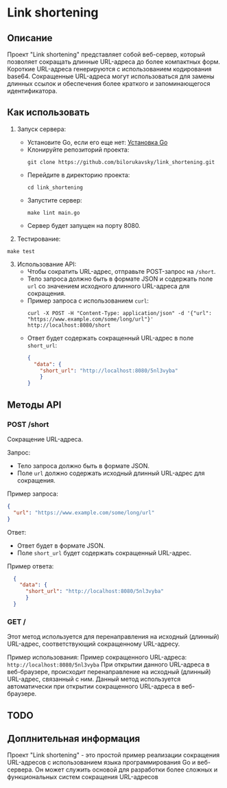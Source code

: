 # Link shortening

## Описание
Проект "Link shortening" представляет собой веб-сервер, который позволяет сокращать длинные URL-адреса до более компактных форм. Короткие URL-адреса генерируются с использованием кодирования base64. Сокращенные URL-адреса могут использоваться для замены длинных ссылок и обеспечения более краткого и запоминающегося идентификатора.

## Как использовать
1. Запуск сервера:
    - Установите Go, если его еще нет: [Установка Go](https://golang.org/doc/install)
    - Клонируйте репозиторий проекта:
        ```
        git clone https://github.com/bilorukavsky/link_shortening.git
        ```
    - Перейдите в директорию проекта:
        ```
        cd link_shortening
        ```
    - Запустите сервер:
        ```
        make lint main.go
        ```
    - Сервер будет запущен на порту 8080.

2. Тестирование:
```
make test
```
3. Использование API:
    - Чтобы сократить URL-адрес, отправьте POST-запрос на `/short`.
    - Тело запроса должно быть в формате JSON и содержать поле `url` со значением исходного длинного URL-адреса для сокращения.
    - Пример запроса с использованием `curl`:
        ```
        curl -X POST -H "Content-Type: application/json" -d '{"url": "https://www.example.com/some/long/url"}' http://localhost:8080/short
        ```
    - Ответ будет содержать сокращенный URL-адрес в поле `short_url`:
        ```json
        {
          "data": {
            "short_url": "http://localhost:8080/5nl3vyba"
            }
        }
        ```

Методы API
---
### POST /short
Сокращение URL-адреса.

Запрос:
- Тело запроса должно быть в формате JSON.
- Поле `url` должно содержать исходный длинный URL-адрес для сокращения.

Пример запроса:
```json
{
  "url": "https://www.example.com/some/long/url"
}
```
Ответ:
- Ответ будет в формате JSON.
- Поле `short_url` будет содержать сокращенный URL-адрес.

Пример ответа:
```json
  {
    "data": {
      "short_url": "http://localhost:8080/5nl3vyba"
      }
  }
```

### GET /
Этот метод используется для перенаправления на исходный (длинный) URL-адрес, соответствующий сокращенному URL-адресу.

Пример использования:
Пример сокращенного URL-адреса: `http://localhost:8080/5nl3vyba`
При открытии данного URL-адреса в веб-браузере, происходит перенаправление на исходный (длинный) URL-адрес, связанный с ним.
Данный метод используется автоматически при открытии сокращенного URL-адреса в веб-браузере.

## TODO

## Доплнительная информация
Проект "Link shortening" - это простой пример реализации сокращения URL-адресов с использованием языка программирования Go и веб-сервера. Он может служить основой для разработки более сложных и функциональных систем сокращения URL-адресов
